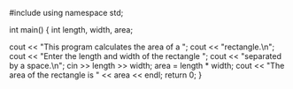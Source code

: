 #include <iostream>
using namespace std;

int main()
{
  int length, width, area;
  
  cout << "This program calculates the area of a ";
  cout << "rectangle.\n";
  cout << "Enter the length and width of the rectangle ";
  cout << "separated by a space.\n";
  cin >> length >> width;
  area = length * width;
  cout << "The area of the rectangle is " << area << endl;
  return 0;
}
